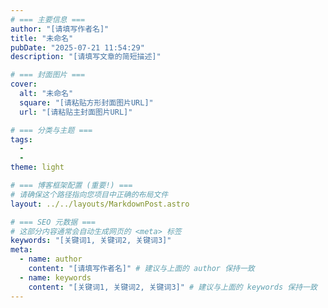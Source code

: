 ```yaml
---
# === 主要信息 ===
author: "[请填写作者名]"
title: "未命名"
pubDate: "2025-07-21 11:54:29"
description: "[请填写文章的简短描述]"

# === 封面图片 ===
cover:
  alt: "未命名"
  square: "[请粘贴方形封面图片URL]"
  url: "[请粘贴主封面图片URL]"

# === 分类与主题 ===
tags:
  - 
  - 
theme: light

# === 博客框架配置 (重要!) ===
# 请确保这个路径指向您项目中正确的布局文件
layout: ../../layouts/MarkdownPost.astro

# === SEO 元数据 ===
# 这部分内容通常会自动生成网页的 <meta> 标签
keywords: "[关键词1, 关键词2, 关键词3]"
meta:
  - name: author
    content: "[请填写作者名]" # 建议与上面的 author 保持一致
  - name: keywords
    content: "[关键词1, 关键词2, 关键词3]" # 建议与上面的 keywords 保持一致
---
```

